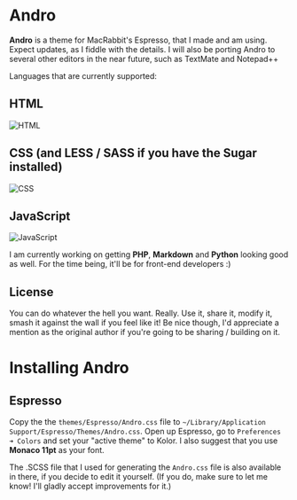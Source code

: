 # Andro

**Andro** is a theme for MacRabbit's Espresso, that I made and am using. Expect updates, as I fiddle with the details.
I will also be porting Andro to several other editors in the near future, such as TextMate and Notepad++

Languages that are currently supported:

## HTML 
![HTML](https://github.com/cyrilmengin/andro/raw/master/examples/AndroExampleHTML.png)

## CSS (and LESS / SASS if you have the Sugar installed) 
![CSS](https://github.com/cyrilmengin/andro/raw/master/examples/AndroExampleCSS.png)

## JavaScript 
![JavaScript](https://github.com/cyrilmengin/andro/raw/master/examples/AndroExampleJS.png)

I am currently working on getting **PHP**, **Markdown** and **Python** looking good as well.
For the time being, it'll be for front-end developers :)

License
-------

You can do whatever the hell you want. Really.
Use it, share it, modify it, smash it against the wall if you feel like it!
Be nice though, I'd appreciate a mention as the original author if you're going to be sharing / building on it.

# Installing Andro

Espresso
--------

Copy the the ``themes/Espresso/Andro.css`` file to ``~/Library/Application Support/Espresso/Themes/Andro.css``.
Open up Espresso,  go to ``Preferences ➜ Colors`` and set your "active theme" to Kolor.
I also suggest that you use **Monaco 11pt** as your font.

The .SCSS file that I used for generating the ``Andro.css`` file is also available in there, if you decide to edit it yourself.
(If you do, make sure to let me know! I'll gladly accept improvements for it.)